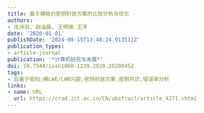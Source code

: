 ```yaml
---
title: 基于模格的密钥封装方案的比较分析与优化
authors:
- 沈诗羽, 赵运磊, 王明强 王洋
date: '2020-01-01'
publishDate: '2024-08-15T13:48:24.013511Z'
publication_types:
- article-journal
publication: '*计算机研究与发展*'
doi: 10.7544/issn1000-1239.2020.20200452
tags:
- 后量子密码;模LWE/LWR问题;密钥封装方案;密钥共识;错误率分析
links:
- name: URL
  url: https://crad.ict.ac.cn/CN/abstract/article_4271.shtml
---
```

